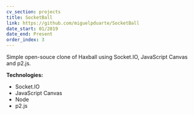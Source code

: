 ```yaml
---
cv_section: projects
title: SocketBall
link: https://github.com/miguelpduarte/SocketBall
date_start: 01/2019
date_end: Present
order_index: 3
---
```


Simple open-souce clone of Haxball using Socket.IO, JavaScript Canvas and p2.js.

**Technologies:**

- Socket.IO
- JavaScript Canvas
- Node
- p2.js